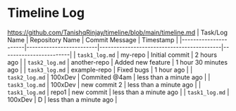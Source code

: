 # Timeline Log
https://github.com/TanishqRinjay/timeline/blob/main/timeline.md
| Task/Log Name       | Repository Name         | Commit Message                            | Timestamp              |
|----------------------|-------------------------|-------------------------------------------|------------------------|
| `task1_log.md`       | my-repo                | Initial commit                            | 2 hours ago            |
| `task2_log.md`       | another-repo           | Added new feature                         | 1 hour 30 minutes ago  |
| `task3_log.md`       | example-repo           | Fixed bugs                                | 1 hour ago             |
| `task2_log.md` | 100xDev | Commited @4am | less than a minute ago |
| `task3_log.md` | 100xDev | new commit 2 | less than a minute ago |
| `task1_log.md` | repo1 | new commit | less than a minute ago |
| `task1_log.md` | 100xDev | D | less than a minute ago |